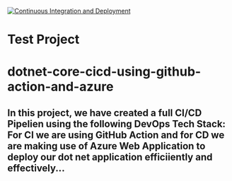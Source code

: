 [![Continuous Integration and Deployment](https://github.com/sumanprasad007/dotnet-core-cicd-using-github-action-and-azure/actions/workflows/ci-cd.yaml/badge.svg)](https://github.com/sumanprasad007/dotnet-core-cicd-using-github-action-and-azure/actions/workflows/ci-cd.yaml)

# Test Project

# dotnet-core-cicd-using-github-action-and-azure

## In this project, we have created a full CI/CD Pipelien using the following DevOps Tech Stack: For CI we are using GitHub Action and for CD we are making use of Azure Web Application to deploy our dot net application efficiiently and effectively...
